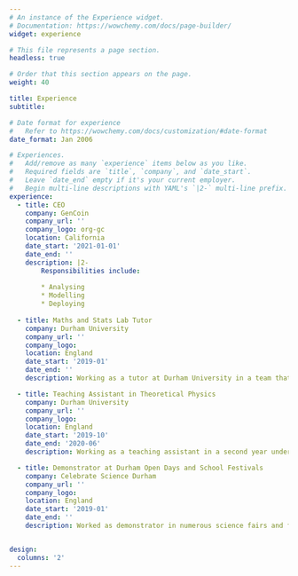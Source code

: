 ```yaml
---
# An instance of the Experience widget.
# Documentation: https://wowchemy.com/docs/page-builder/
widget: experience

# This file represents a page section.
headless: true

# Order that this section appears on the page.
weight: 40

title: Experience
subtitle:

# Date format for experience
#   Refer to https://wowchemy.com/docs/customization/#date-format
date_format: Jan 2006

# Experiences.
#   Add/remove as many `experience` items below as you like.
#   Required fields are `title`, `company`, and `date_start`.
#   Leave `date_end` empty if it's your current employer.
#   Begin multi-line descriptions with YAML's `|2-` multi-line prefix.
experience:
  - title: CEO
    company: GenCoin
    company_url: ''
    company_logo: org-gc
    location: California
    date_start: '2021-01-01'
    date_end: ''
    description: |2-
        Responsibilities include:
        
        * Analysing
        * Modelling
        * Deploying
        
  - title: Maths and Stats Lab Tutor
    company: Durham University 
    company_url: ''
    company_logo: 
    location: England
    date_start: '2019-01'
    date_end: ''
    description: Working as a tutor at Durham University in a team that provides help in mathematics and statistics to undergraduates of all departments.

  - title: Teaching Assistant in Theoretical Physics
    company: Durham University 
    company_url: ''
    company_logo: 
    location: England
    date_start: '2019-10'
    date_end: '2020-06'
    description: Working as a teaching assistant in a second year undergraduate course in theoretical physics, directing weekly workshops to help students consolidate the lectures’ material and solve new problems.

  - title: Demonstrator at Durham Open Days and School Festivals
    company: Celebrate Science Durham 
    company_url: ''
    company_logo: 
    location: England
    date_start: '2019-01'
    date_end: ''
    description: Worked as demonstrator in numerous science fairs and festivals, doing science outreach for kids and young adults of ages ranging from 8 to 18 years old. Some of the events include Celebrate Science, School Science Festival (both held in Durham City) and numerous open days for the university’s perspective students.


design:
  columns: '2'
---
```

